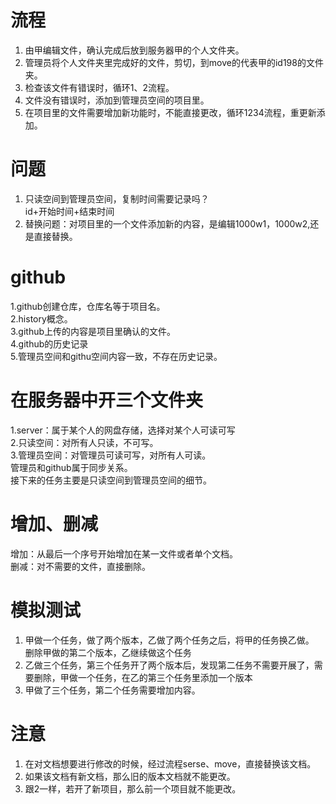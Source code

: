 # 流程  
1. 由甲编辑文件，确认完成后放到服务器甲的个人文件夹。  
2. 管理员将个人文件夹里完成好的文件，剪切，到move的代表甲的id198的文件夹。  
3. 检查该文件有错误时，循环1、2流程。  
4. 文件没有错误时，添加到管理员空间的项目里。  
5. 在项目里的文件需要增加新功能时，不能直接更改，循环1234流程，重更新添加。  
  
# 问题  
1. 只读空间到管理员空间，复制时间需要记录吗？  
   id+开始时间+结束时间  
2. 替换问题：对项目里的一个文件添加新的内容，是编辑1000w1，1000w2,还是直接替换。  

  
#  github  
1.github创建仓库，仓库名等于项目名。  
2.history概念。  
3.github上传的内容是项目里确认的文件。  
4.github的历史记录   
5.管理员空间和githu空间内容一致，不存在历史记录。  
  
# 在服务器中开三个文件夹
1.server：属于某个人的网盘存储，选择对某个人可读可写  
2.只读空间：对所有人只读，不可写。  
3.管理员空间：对管理员可读可写，对所有人可读。  
管理员和github属于同步关系。  
接下来的任务主要是只读空间到管理员空间的细节。  
  
# 增加、删减      
增加：从最后一个序号开始增加在某一文件或者单个文档。  
删减：对不需要的文件，直接删除。  
  
# 模拟测试  
1. 甲做一个任务，做了两个版本，乙做了两个任务之后，将甲的任务换乙做。  
   删除甲做的第二个版本，乙继续做这个任务  
2. 乙做三个任务，第三个任务开了两个版本后，发现第二任务不需要开展了，需要删除，甲做一个任务，在乙的第三个任务里添加一个版本  
3. 甲做了三个任务，第二个任务需要增加内容。  

# 注意  
1. 在对文档想要进行修改的时候，经过流程serse、move，直接替换该文档。  
2. 如果该文档有新文档，那么旧的版本文档就不能更改。  
3. 跟2一样，若开了新项目，那么前一个项目就不能更改。   
